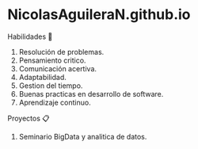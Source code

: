 # NicolasAguileraN.github.io

Habilidades 🚀

  1. Resolución de problemas.
  2. Pensamiento critico.
  3. Comunicación acertiva.
  4. Adaptabilidad.
  5. Gestion del tiempo.
  6. Buenas practicas en desarrollo de software.
  7. Aprendizaje continuo.

Proyectos 📋
  1. Seminario BigData y analitica de datos.
